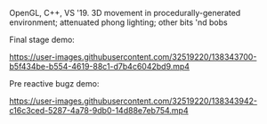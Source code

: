 OpenGL, C++, VS '19. 3D movement in procedurally-generated environment; attenuated phong lighting; other bits 'nd bobs

Final stage demo:

https://user-images.githubusercontent.com/32519220/138343700-b5f434be-b554-4619-88c1-d7b4c6042bd9.mp4

Pre reactive bugz demo:

https://user-images.githubusercontent.com/32519220/138343942-c16c3ced-5287-4a78-9db0-14d88e7eb754.mp4


